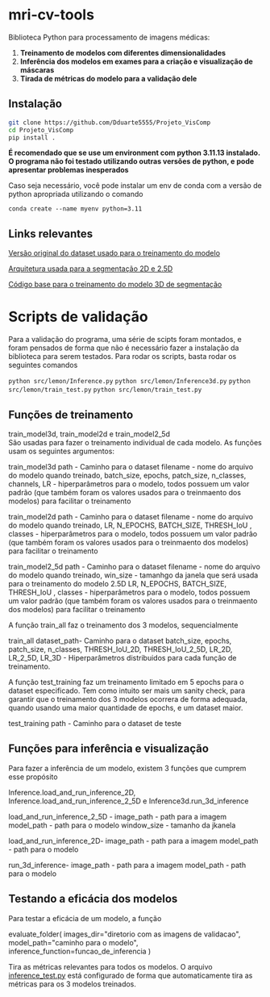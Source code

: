 # mri-cv-tools

Biblioteca Python para processamento de imagens médicas:
1. **Treinamento de modelos com diferentes dimensionalidades**  
2. **Inferência dos modelos em exames para a criação e visualização de máscaras**  
3. **Tirada de métricas do modelo para a validação dele**  

## Instalação

```bash
git clone https://github.com/Dduarte5555/Projeto_VisComp
cd Projeto_VisComp
pip install .
```

**É recomendado que se use um environment com python 3.11.13 instalado. O programa não foi testado utilizando outras versões de python, e pode apresentar problemas inesperados**

Caso seja necessário, você pode instalar um env de conda com a versão de python apropriada utilizando o comando

```conda create --name myenv python=3.11```


## Links relevantes
[Versão original do dataset usado para o treinamento do modelo](https://wiki.cancerimagingarchive.net/pages/viewpage.action?pageId=101942541)

[Arquitetura usada para a segmentação 2D e 2.5D](https://arxiv.org/abs/1807.10165)

[Código base para o treinamento do modelo 3D de segmentação](https://github.com/bnsreenu/python_for_microscopists/blob/master/215_3D_Unet.ipynb)

# Scripts de validação
Para a validação do programa, uma série de scipts foram montados, e foram pensados de forma que não é necessário fazer a instalação da biblioteca para serem testados. Para rodar os scripts, basta rodar os seguintes comandos

```python src/lemon/Inference.py```
```python src/lemon/Inference3d.py```
```python src/lemon/train_test.py```
```python src/lemon/train_test.py```



## Funções de treinamento

train_model3d, train_model2d e train_model2_5d  
São usadas para fazer o treinamento individual de cada modelo.
As funções usam os seguintes argumentos:  

train_model3d
    path - Caminho para o dataset 
    filename - nome do arquivo do modelo quando treinado,
    batch_size, epochs, patch_size, n_classes, channels, LR - hiperparâmetros para o modelo, todos possuem um valor padrão (que também foram os valores usados para o treinmaento dos modelos) para facilitar o treinamento  

train_model2d
    path - Caminho para o dataset 
    filename - nome do arquivo do modelo quando treinado,
    LR, N_EPOCHS, BATCH_SIZE, THRESH_IoU , classes - hiperparâmetros para o modelo, todos possuem um valor padrão (que também foram os valores usados para o treinmaento dos modelos) para facilitar o treinamento 

train_model2_5d
    path - Caminho para o dataset 
    filename - nome do arquivo do modelo quando treinado,
    win_size - tamanhgo da janela que será usada para o treinamento do modelo 2.5D
    LR, N_EPOCHS, BATCH_SIZE, THRESH_IoU , classes - hiperparâmetros para o modelo, todos possuem um valor padrão (que também foram os valores usados para o treinmaento dos modelos) para facilitar o treinamento

A função train_all faz o treinamento dos 3 modelos, sequencialmente

train_all
    dataset_path- Caminho para o dataset 
    batch_size, epochs, patch_size, n_classes, THRESH_IoU_2D, THRESH_IoU_2_5D, LR_2D, LR_2_5D, LR_3D - Hiperparâmetros distribuidos para cada função de treinamento.

A função test_training faz um treinamento limitado em 5 epochs para o dataset especificado. Tem como intuito ser mais um sanity check, para garantir que o treinamento dos 3 modelos ocorrera de forma adequada, quando usando uma maior quantidade de epochs, e um dataset maior.

test_training
    path - Caminho para o dataset de teste

## Funções para inferência e visualização

Para fazer a inferência de um modelo, existem 3 funções que cumprem esse propósito

Inference.load_and_run_inference_2D, Inference.load_and_run_inference_2_5D e Inference3d.run_3d_inference

load_and_run_inference_2_5D - 
    image_path - path para a imagem
    model_path - path para o modelo
    window_size - tamanho da jkanela

load_and_run_inference_2D- 
    image_path - path para a imagem
    model_path - path para o modelo

run_3d_inference-
    image_path - path para a imagem
    model_path - path para o modelo

## Testando a eficácia dos modelos

Para testar a eficácia de um modelo, a função

evaluate_folder(
    images_dir="diretorio com as imagens de validacao", 
    model_path="caminho para o modelo", 
    inference_function=funcao_de_inferencia
)

Tira as métricas relevantes para todos os modelos. O arquivo [inference_test.py](src/lemon/inference_test.py) está configurado de forma que automaticamente tira as métricas para os 3 modelos treinados.
